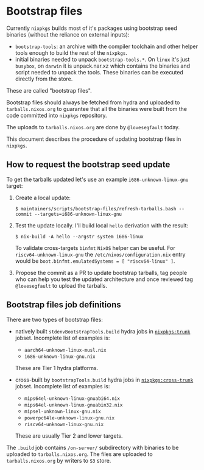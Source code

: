 # Bootstrap files

Currently `nixpkgs` builds most of it's packages using bootstrap seed
binaries (without the reliance on external inputs):

- `bootstrap-tools`: an archive with the compiler toolchain and other
  helper tools enough to build the rest of the `nixpkgs`.
- initial binaries needed to unpack `bootstrap-tools.*`. On `linux`
  it's just `busybox`, on `darwin` it is unpack.nar.xz which contains
  the binaries and script needed to unpack the tools. These binaries
  can be executed directly from the store.

These are called "bootstrap files".

Bootstrap files should always be fetched from hydra and uploaded to
`tarballs.nixos.org` to guarantee that all the binaries were built from
the code committed into `nixpkgs` repository.

The uploads to `tarballs.nixos.org` are done by `@lovesegfault` today.

This document describes the procedure of updating bootstrap files in
`nixpkgs`.

## How to request the bootstrap seed update

To get the tarballs updated let's use an example `i686-unknown-linux-gnu`
target:

1. Create a local update:

   ```
   $ maintainers/scripts/bootstrap-files/refresh-tarballs.bash --commit --targets=i686-unknown-linux-gnu
   ```

2. Test the update locally. I'll build local `hello` derivation with
   the result:

   ```
   $ nix-build -A hello --argstr system i686-linux
   ```

   To validate cross-targets `binfmt` `NixOS` helper can be useful.
   For `riscv64-unknown-linux-gnu` the `/etc/nixos/configuration.nix`
   entry would be `boot.binfmt.emulatedSystems = [ "riscv64-linux" ]`.

3. Propose the commit as a PR to update bootstrap tarballs, tag people
   who can help you test the updated architecture and once reviewed tag
  `@lovesegfault` to upload the tarballs.

## Bootstrap files job definitions

There are two types of bootstrap files:

- natively built `stdenvBootstrapTools.build` hydra jobs in
  [`nixpkgs:trunk`](https://hydra.nixos.org/jobset/nixpkgs/trunk#tabs-jobs)
  jobset. Incomplete list of examples is:

  * `aarch64-unknown-linux-musl.nix`
  * `i686-unknown-linux-gnu.nix`

  These are Tier 1 hydra platforms.

- cross-built by `bootstrapTools.build` hydra jobs in
  [`nixpkgs:cross-trunk`](https://hydra.nixos.org/jobset/nixpkgs/cross-trunk#tabs-jobs)
  jobset. Incomplete list of examples is:

  * `mips64el-unknown-linux-gnuabi64.nix`
  * `mips64el-unknown-linux-gnuabin32.nix`
  * `mipsel-unknown-linux-gnu.nix`
  * `powerpc64le-unknown-linux-gnu.nix`
  * `riscv64-unknown-linux-gnu.nix`

  These are usually Tier 2 and lower targets.

The `.build` job contains `/on-server/` subdirectory with binaries to
be uploaded to `tarballs.nixos.org`.
The files are uploaded to `tarballs.nixos.org` by writers to `S3` store.
